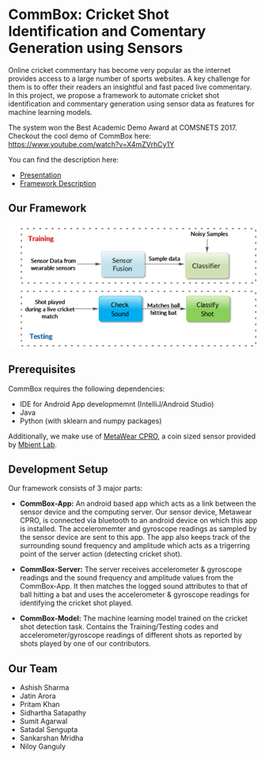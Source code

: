 # CommBox: Cricket Shot Identification and Comentary Generation using Sensors

Online cricket commentary has become very popular as the internet provides access to a large number of sports websites. A key challenge for them is to offer their readers an insightful and fast paced live commentary. In this project, we propose a framework to automate cricket shot identification and commentary generation using sensor data as features for machine learning models.

The system won the Best Academic Demo Award at COMSNETS 2017. Checkout the cool demo of CommBox here: https://www.youtube.com/watch?v=X4mZVrhCy1Y


You can find the description here:

- [Presentation](https://github.com/ash-shar/CommBox-Cricket-shot-Identification-and-Commentary-Generation-using-Sensors/blob/master/CommBox-Presentation.pdf)
- [Framework Description](https://github.com/ash-shar/CommBox-Cricket-shot-Identification-and-Commentary-Generation-using-Sensors/blob/master/CommBox-Abstract.pdf)

## Our Framework

![Framework Overview](https://github.com/ash-shar/CommBox-Cricket-shot-Identification-and-Commentary-Generation-using-Sensors/blob/master/framework.png?raw=true "Title")


## Prerequisites

CommBox requires the following dependencies: 
- IDE for Android App developmemnt (IntelliJ/Android Studio)
- Java
- Python (with sklearn and numpy packages)

Additionally, we make use of [MetaWear CPRO](https://store.mbientlab.com/product/metawear-cpro/), a coin sized sensor provided by [Mbient Lab](https://mbientlab.com/). 

## Development Setup

Our framework consists of 3 major parts:

- **CommBox-App:** An android based app which acts as a link between the sensor device and the computing server. Our sensor device, Metawear CPRO, is connected via bluetooth to an android device on which this app is installed. The acceleromemter and gyroscope readings as sampled by the sensor device are sent to this app. The app also keeps track of the surrounding sound frequency and amplitude which acts as a trigerring point of the server action (detecting cricket shot).

- **CommBox-Server:** The server receives accelerometer & gyroscope readings and the sound frequency and amplitude values from the CommBox-App. It then matches the logged sound attributes to that of ball hitting a bat and uses the accelerometer & gyroscope readings for identifying the cricket shot played.

- **CommBox-Model:** The machine learning model trained on the cricket shot detection task. Contains the Training/Testing codes and accelerometer/gyroscope readings of different shots as reported by shots played by one of our contributors.

## Our Team
- Ashish Sharma
- Jatin Arora
- Pritam Khan
- Sidhartha Satapathy
- Sumit Agarwal
- Satadal Sengupta
- Sankarshan Mridha
- Niloy Ganguly